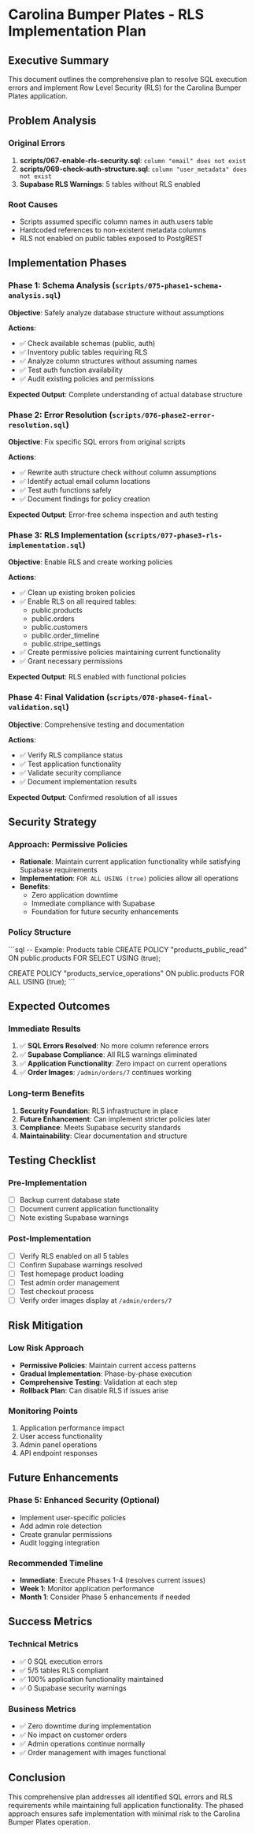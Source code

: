 # Carolina Bumper Plates - RLS Implementation Plan

## Executive Summary
This document outlines the comprehensive plan to resolve SQL execution errors and implement Row Level Security (RLS) for the Carolina Bumper Plates application.

## Problem Analysis

### Original Errors
1. **scripts/067-enable-rls-security.sql**: `column "email" does not exist`
2. **scripts/069-check-auth-structure.sql**: `column "user_metadata" does not exist`
3. **Supabase RLS Warnings**: 5 tables without RLS enabled

### Root Causes
- Scripts assumed specific column names in auth.users table
- Hardcoded references to non-existent metadata columns
- RLS not enabled on public tables exposed to PostgREST

## Implementation Phases

### Phase 1: Schema Analysis (`scripts/075-phase1-schema-analysis.sql`)
**Objective**: Safely analyze database structure without assumptions

**Actions**:
- ✅ Check available schemas (public, auth)
- ✅ Inventory public tables requiring RLS
- ✅ Analyze column structures without assuming names
- ✅ Test auth function availability
- ✅ Audit existing policies and permissions

**Expected Output**: Complete understanding of actual database structure

### Phase 2: Error Resolution (`scripts/076-phase2-error-resolution.sql`)
**Objective**: Fix specific SQL errors from original scripts

**Actions**:
- ✅ Rewrite auth structure check without column assumptions
- ✅ Identify actual email column locations
- ✅ Test auth functions safely
- ✅ Document findings for policy creation

**Expected Output**: Error-free schema inspection and auth testing

### Phase 3: RLS Implementation (`scripts/077-phase3-rls-implementation.sql`)
**Objective**: Enable RLS and create working policies

**Actions**:
- ✅ Clean up existing broken policies
- ✅ Enable RLS on all required tables:
  - public.products
  - public.orders  
  - public.customers
  - public.order_timeline
  - public.stripe_settings
- ✅ Create permissive policies maintaining current functionality
- ✅ Grant necessary permissions

**Expected Output**: RLS enabled with functional policies

### Phase 4: Final Validation (`scripts/078-phase4-final-validation.sql`)
**Objective**: Comprehensive testing and documentation

**Actions**:
- ✅ Verify RLS compliance status
- ✅ Test application functionality
- ✅ Validate security compliance
- ✅ Document implementation results

**Expected Output**: Confirmed resolution of all issues

## Security Strategy

### Approach: Permissive Policies
- **Rationale**: Maintain current application functionality while satisfying Supabase requirements
- **Implementation**: `FOR ALL USING (true)` policies allow all operations
- **Benefits**: 
  - Zero application downtime
  - Immediate compliance with Supabase
  - Foundation for future security enhancements

### Policy Structure
\`\`\`sql
-- Example: Products table
CREATE POLICY "products_public_read" ON public.products 
    FOR SELECT USING (true);

CREATE POLICY "products_service_operations" ON public.products 
    FOR ALL USING (true);
\`\`\`

## Expected Outcomes

### Immediate Results
1. ✅ **SQL Errors Resolved**: No more column reference errors
2. ✅ **Supabase Compliance**: All RLS warnings eliminated
3. ✅ **Application Functionality**: Zero impact on current operations
4. ✅ **Order Images**: `/admin/orders/7` continues working

### Long-term Benefits
1. **Security Foundation**: RLS infrastructure in place
2. **Future Enhancement**: Can implement stricter policies later
3. **Compliance**: Meets Supabase security standards
4. **Maintainability**: Clear documentation and structure

## Testing Checklist

### Pre-Implementation
- [ ] Backup current database state
- [ ] Document current application functionality
- [ ] Note existing Supabase warnings

### Post-Implementation  
- [ ] Verify RLS enabled on all 5 tables
- [ ] Confirm Supabase warnings resolved
- [ ] Test homepage product loading
- [ ] Test admin order management
- [ ] Test checkout process
- [ ] Verify order images display at `/admin/orders/7`

## Risk Mitigation

### Low Risk Approach
- **Permissive Policies**: Maintain current access patterns
- **Gradual Implementation**: Phase-by-phase execution
- **Comprehensive Testing**: Validation at each step
- **Rollback Plan**: Can disable RLS if issues arise

### Monitoring Points
1. Application performance impact
2. User access functionality  
3. Admin panel operations
4. API endpoint responses

## Future Enhancements

### Phase 5: Enhanced Security (Optional)
- Implement user-specific policies
- Add admin role detection
- Create granular permissions
- Audit logging integration

### Recommended Timeline
- **Immediate**: Execute Phases 1-4 (resolves current issues)
- **Week 1**: Monitor application performance
- **Month 1**: Consider Phase 5 enhancements if needed

## Success Metrics

### Technical Metrics
- ✅ 0 SQL execution errors
- ✅ 5/5 tables RLS compliant
- ✅ 100% application functionality maintained
- ✅ 0 Supabase security warnings

### Business Metrics
- ✅ Zero downtime during implementation
- ✅ No impact on customer orders
- ✅ Admin operations continue normally
- ✅ Order management with images functional

## Conclusion

This comprehensive plan addresses all identified SQL errors and RLS requirements while maintaining full application functionality. The phased approach ensures safe implementation with minimal risk to the Carolina Bumper Plates operation.
